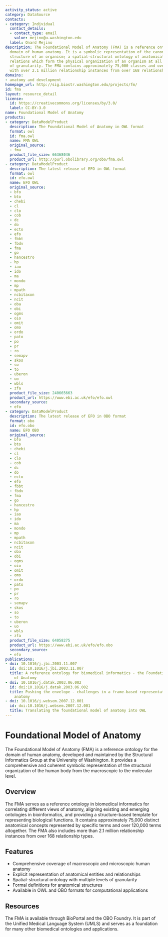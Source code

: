 ```yaml
---
activity_status: active
category: DataSource
contacts:
- category: Individual
  contact_details:
  - contact_type: email
    value: mejino@u.washington.edu
  label: Onard Mejino
description: The Foundational Model of Anatomy (FMA) is a reference ontology for the
  domain of human anatomy. It is a symbolic representation of the canonical, phenotypic
  structure of an organism; a spatial-structural ontology of anatomical entities and
  relations which form the physical organization of an organism at all salient levels
  of granularity. The FMA contains approximately 75,000 classes and over 120,000 terms,
  with over 2.1 million relationship instances from over 168 relationship types.
domains:
- anatomy and development
homepage_url: http://sig.biostr.washington.edu/projects/fm/
id: fma
layout: resource_detail
license:
  id: https://creativecommons.org/licenses/by/3.0/
  label: CC-BY-3.0
name: Foundational Model of Anatomy
products:
- category: DataModelProduct
  description: The Foundational Model of Anatomy in OWL format
  format: owl
  id: fma.owl
  name: FMA OWL
  original_source:
  - fma
  product_file_size: 66368046
  product_url: http://purl.obolibrary.org/obo/fma.owl
- category: DataModelProduct
  description: The latest release of EFO in OWL format
  format: owl
  id: efo.owl
  name: EFO OWL
  original_source:
  - bfo
  - bto
  - chebi
  - cl
  - clo
  - cob
  - dc
  - do
  - ecto
  - efo
  - fbbt
  - fbdv
  - fma
  - go
  - hancestro
  - hp
  - iao
  - ido
  - ma
  - mondo
  - mp
  - mpath
  - ncbitaxon
  - ncit
  - oba
  - obi
  - ogms
  - oio
  - omit
  - omo
  - ordo
  - pato
  - po
  - pr
  - ro
  - semapv
  - skos
  - so
  - to
  - uberon
  - uo
  - wbls
  - zfa
  product_file_size: 240665663
  product_url: https://www.ebi.ac.uk/efo/efo.owl
  secondary_source:
  - efo
- category: DataModelProduct
  description: The latest release of EFO in OBO format
  format: obo
  id: efo.obo
  name: EFO OBO
  original_source:
  - bfo
  - bto
  - chebi
  - cl
  - clo
  - cob
  - dc
  - do
  - ecto
  - efo
  - fbbt
  - fbdv
  - fma
  - go
  - hancestro
  - hp
  - iao
  - ido
  - ma
  - mondo
  - mp
  - mpath
  - ncbitaxon
  - ncit
  - oba
  - obi
  - ogms
  - oio
  - omit
  - omo
  - ordo
  - pato
  - po
  - pr
  - ro
  - semapv
  - skos
  - so
  - to
  - uberon
  - uo
  - wbls
  - zfa
  product_file_size: 64058275
  product_url: https://www.ebi.ac.uk/efo/efo.obo
  secondary_source:
  - efo
publications:
- doi: 10.1016/j.jbi.2003.11.007
  id: doi:10.1016/j.jbi.2003.11.007
  title: A reference ontology for biomedical informatics - the Foundational Model
    of Anatomy
- doi: 10.1016/j.datak.2003.06.002
  id: doi:10.1016/j.datak.2003.06.002
  title: Pushing the envelope - challenges in a frame-based representation of human
    anatomy
- doi: 10.1016/j.websem.2007.12.001
  id: doi:10.1016/j.websem.2007.12.001
  title: Translating the foundational model of anatomy into OWL
---
```

# Foundational Model of Anatomy

The Foundational Model of Anatomy (FMA) is a reference ontology for the domain of human anatomy, developed and maintained by the Structural Informatics Group at the University of Washington. It provides a comprehensive and coherent symbolic representation of the structural organization of the human body from the macroscopic to the molecular level.

## Overview

The FMA serves as a reference ontology in biomedical informatics for correlating different views of anatomy, aligning existing and emerging ontologies in bioinformatics, and providing a structure-based template for representing biological functions. It contains approximately 75,000 distinct anatomical concepts represented by specific terms and over 120,000 terms altogether. The FMA also includes more than 2.1 million relationship instances from over 168 relationship types.

## Features

- Comprehensive coverage of macroscopic and microscopic human anatomy
- Explicit representation of anatomical entities and relationships
- Spatial-structural ontology with multiple levels of granularity
- Formal definitions for anatomical structures
- Available in OWL and OBO formats for computational applications

## Resources

The FMA is available through BioPortal and the OBO Foundry. It is part of the Unified Medical Language System (UMLS) and serves as a foundation for many other biomedical ontologies and applications.